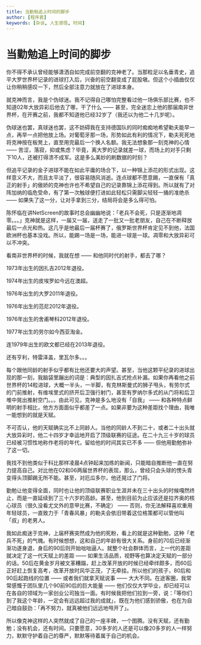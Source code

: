 ```yaml
---
title: 当勤勉追上时间的脚步
author: [程序君]
keywords: [杂谈, 人生感悟, 时间]
---
```


# 当勤勉追上时间的脚步

你不得不承认曾经能够潇洒自如完成前空翻的克神老了。当那粒足以名垂青史，追平大罗世界杯记录的进球打入后，兴奋的前空翻变成了屁股墩。但这个小插曲仅仅让你稍稍感叹一下，然后全部注意力就放在了进球本身。

就克神而言，我是个伪球迷。我不记得自己哪怕完整看过他一场俱乐部比赛，也不知道02年大放异彩后他去了哪，干了什么 —— 甚至，完全迷恋上他的那届南非世界杯，在开赛之前，我都不知道他已经32岁了（我还以为他二十几岁呢）。

伪球迷也罢，真球迷也罢，这不妨碍我在支持德国队的同时痴痴地希望勒夫能早一点，再早一点把他放上场。对葡萄牙那一场，形势如此有利的情况下，勒夫死死地将克神按在板凳上，直至用完最后一个换人名额。我无法想象那一刻克神的心情 —— 苦涩，落寂，抑或焦虑？毕竟，离大罗的记录就差一球，而场上的对手只剩下10人，还被打得溃不成军。这是多么美妙的刷数据的时刻？

但追平记录的金子进球不能在如此平庸的场合下，以一种锦上添花的形式出现。这样意义不大，而且太平淡了，很容易随风消逝。连点球都不愿意踢，一直保有「真正的射手」的傲娇的克神也许也不希望自己的记录靠锦上添花得到。所以就有了对阵加纳的临危受命，有了第一次触球便打进如此轻松只需脚尖轻轻一捅的准绝杀 —— 如果失了这一分，让对手拿到三分，结局将会是多么得可怕。

陈怀临在讲NetScreen的故事时总会幽幽地说：「老兵不会死，只是逐渐地凋零。。。」克神就是这样，一届又一届，送走了一批又一批老朋友，自己在不断释放最后一点光和热。这几乎是他最后一届杯赛了，俄罗斯世界杯肯定见不到他，法国欧洲杯也基本没戏。所以，能踢一场是一场，能进一球是一球。凋零和大放异彩可以不冲突。

看南非世界杯的时候，我就在想 —— 和他同时代的射手，都去了哪？

1973年出生的因扎吉2012年退役。

1974年出生的皮埃罗如今远在澳超。

1976年出生的大罗2011年退役。

1976年出生的范尼2012年退役。

1976年出生的舍甫琴科2012年退役。

1977年出生的劳尔如今西亚淘金。

连1979年出生的欧文都已经在2013年退役。

还有亨利，特雷泽盖，里瓦尔多。。。

每个跟他同龄的射手似乎都有比他还要大的声望。甚至，当他这颗平纪录的进球出现的那一刻，我脑袋里蹦出的词是：典型的因扎吉式抢点补漏。如果你再看他之前世界杯的14粒进球，大概一半头，一半脚，有克林斯曼式的狮子甩头，有劳尔式的门前推射，有维埃里式的挤开后卫强行射门，甚至有罗纳尔多式的从门将和后卫堆中晃出推射空门。。。由此可见，克神是多么地没有「自我」 —— 和各种特点鲜明的射手相比，他方方面面似乎都差了一点。如果非要为这种差距找个理由，我唯一能想到的就是天赋。

不可否认，他的天赋确实比不上同龄人。当他的同龄人不到二十，或者二十出头就大放异彩时，他二十四岁才幸运地开启了顶级联赛的征途。在二十九三十岁的球员已经被习惯性地称作老将的年代，留给他的时间其实已不多 —— 但他用勤勉弥补了这一切。

我找不到他类似于科比那样凌晨4点钟起来加练的新闻，只能暗自推断他一直在努力提高自己。对比他在02和06两届世界杯的表现，那么，曾经只会头球的愣头青变得头顶脚踢无所不能。甚至，对厄瓜多尔，他还晃过了门将。

勤勉让他变得全面，同时也让他的顶级联赛职业生涯并未在三十出头的时候嘎然终止，而是一直延续到了三十六岁的高龄。甚至，他到目前为止应该还是拉齐奥的核心球员（很久没看尤文外的意甲比赛，不确定） —— 否则，你无法解释喜欢重用年轻球员，一直致力于「青春风暴」的勒夫会依旧带着这位格策都可以管他叫「叔」的老男人。

我如此痴迷于克神，上届杯赛突然成为他的死粉，看上的就是这种勤勉，这种「老兵不死」的气魄。有时候想想，这和自己的年龄有很大关系。身前的70后已经渐渐功遂身退，身后的90后则开始咄咄逼人。就整个社会群体而言，上一代的差距就决定了这一代天赋上的差距 —— 如果生活品质，视野等也算决定天赋的一部分的话。50后在黄金岁月被文革糟蹋，赶上改革开放的时候已经牵绊颇多，而60后正好赶上恢复高考，改革开放时风华正茂，了无牵挂。所以他们的孩子，80后和90后起跑线的位置 —— 或者我们就拿天赋说事 —— 大大不同。在途客圈，我常常感慨于团队里几个90前90后的巨大能量 —— 他们仅仅大学毕业，却已经可以在各自的领域为一家创业公司独当一面。有时候我把他们拉到一旁，说：「等你们到了我这个年龄，一定会有远远超过我的成就」，既在为他们感到骄傲，也在为自己暗自鼓劲：「再不努力，就真被他们远远地甩开了」。

所以像克神这样的人突然就成了自己的一座丰碑，一个图腾。没有天赋，还有勤勉；没有机会，还有时间。只要愿意，30多岁的人还是可以像20多岁的人一样努力，默默守护着自己的尊严，默默等待着属于自己的机会。
